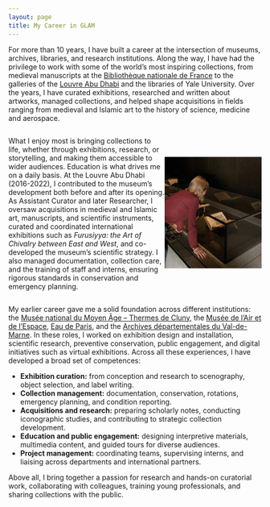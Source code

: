 ```yaml
---
layout: page
title: My Career in GLAM
---
```


For more than 10 years, I have built a career at the intersection of museums, archives, libraries, and research institutions. Along the way, I have had the privilege to work with some of the world’s most inspiring collections, from medieval manuscripts at the <a href="https://www.bnf.fr/en">Bibliothèque nationale de France</a> to the galleries of the <a href="https://www.louvreabudhabi.ae/">Louvre Abu Dhabi</a> and the libraries of Yale University. Over the years, I have curated exhibitions, researched and written about artworks, managed collections, and helped shape acquisitions in fields ranging from medieval and Islamic art to the history of science, medicine and aerospace.

<div style="display: flex; align-items: center;">

What I enjoy most is bringing collections to life, whether through exhibitions, research, or storytelling, and making them accessible to wider audiences. Education is what drives me on a daily basis. At the Louvre Abu Dhabi (2016-2022), I contributed to the museum’s development both before and after its opening. As Assistant Curator and later Researcher, I oversaw acquisitions in medieval and Islamic art, manuscripts, and scientific instruments, curated and coordinated international exhibitions such as *Furusiyya: the Art of Chivalry between East and West*, and co-developed the museum’s scientific strategy. I also managed documentation, collection care, and the training of staff and interns, ensuring rigorous standards in conservation and emergency planning.

  <a href="/assets/img/LAD.jpg" data-lightbox="PBP" data-title="Louvre Abu Dhabi ©Beverly Galdamez">
    <img src="/assets/img/LAD.jpg" title="Louvre Abu Dhabi ©Beverly Galdamez" style="width: 3000px; margin-right: 150px;">
  </a>
  
</div>

My earlier career gave me a solid foundation across different institutions: the <a href="https://www.musee-moyenage.fr/">Musée national du Moyen Âge – Thermes de Cluny,</a> the <a href="https://www.museeairespace.fr/">Musée de l’Air et de l’Espace</a>, <a href="https://www.eaudeparis.fr/">Eau de Paris</a>, and the <a href="https://archives.valdemarne.fr">Archives départementales du Val-de-Marne</a>. In these roles, I worked on exhibition design and installation, scientific research, preventive conservation, public engagement, and digital initiatives such as virtual exhibitions. Across all these experiences, I have developed a broad set of competences:
  - **Exhibition curation:** from conception and research to scenography, object selection, and label writing. 
  - **Collection management:** documentation, conservation, rotations, emergency planning, and condition reporting. 
  - **Acquisitions and research:** preparing scholarly notes, conducting iconographic studies, and contributing to strategic collection development. 
  - **Education and public engagement:** designing interpretive materials, multimedia content, and guided tours for diverse audiences. 
  - **Project management:** coordinating teams, supervising interns, and liaising across departments and international partners. 

Above all, I bring together a passion for research and hands-on curatorial work, collaborating with colleagues, training young professionals, and sharing collections with the public.

